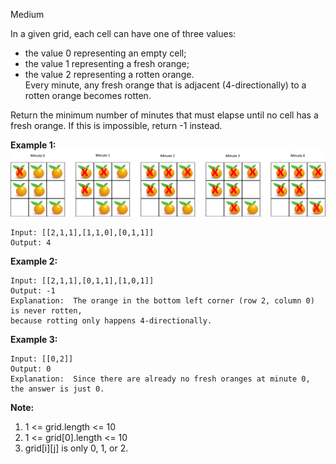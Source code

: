 Medium

In a given grid, each cell can have one of three values:

- the value 0 representing an empty cell;  
- the value 1 representing a fresh orange;  
- the value 2 representing a rotten orange.  
Every minute, any fresh orange that is adjacent (4-directionally) to a rotten orange becomes rotten.

Return the minimum number of minutes that must elapse until no cell has a fresh orange.  If this is impossible, return -1 instead.

 

**Example 1:**
![994_example1_oranges](https://github.com/wilwfy/LeetCode/blob/master/0994.%20Rotting%20Oranges/994_example1_oranges.png)

```
Input: [[2,1,1],[1,1,0],[0,1,1]]
Output: 4
```
**Example 2:**
```
Input: [[2,1,1],[0,1,1],[1,0,1]]
Output: -1
Explanation:  The orange in the bottom left corner (row 2, column 0) is never rotten,
because rotting only happens 4-directionally.
```
**Example 3:**
```
Input: [[0,2]]
Output: 0
Explanation:  Since there are already no fresh oranges at minute 0, the answer is just 0.
```

**Note:**

1. 1 <= grid.length <= 10
2. 1 <= grid[0].length <= 10
3. grid[i][j] is only 0, 1, or 2.
